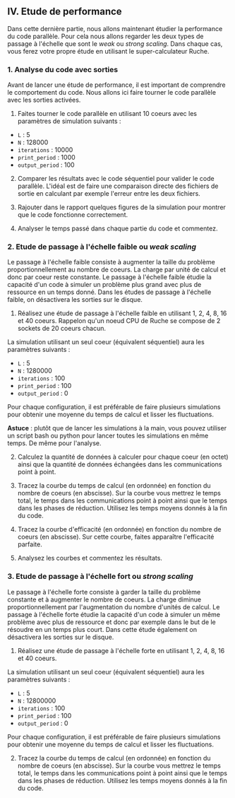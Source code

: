 ## IV. Etude de performance

Dans cette dernière partie, nous allons maintenant étudier la performance du code parallèle.
Pour cela nous allons regarder les deux types de passage à l'échelle que sont le *weak* ou *strong scaling*.
Dans chaque cas, vous ferez votre propre étude en utilisant le super-calculateur Ruche.

### 1. Analyse du code avec sorties

Avant de lancer une étude de performance, il est important de comprendre le comportement du code.
Nous allons ici faire tourner le code parallèle avec les sorties activées.

1) Faites tourner le code parallèle en utilisant 10 coeurs avec les paramètres de simulation suivants :

* `L` : 5
* `N` : 128000
* `iterations` : 10000
* `print_period` : 1000
* `output_period` : 100

2) Comparer les résultats avec le code séquentiel pour valider le code parallèle. L'idéal est de faire une comparaison directe des fichiers de sortie en calculant par exemple l'erreur entre les deux fichiers.

3) Rajouter dans le rapport quelques figures de la simulation pour montrer que le code fonctionne correctement.

4) Analyser le temps passé dans chaque partie du code et commentez.

### 2. Etude de passage à l'échelle faible ou *weak scaling*

Le passage à l'échelle faible consiste à augmenter la taille du problème proportionnellement au nombre de coeurs.
La charge par unité de calcul et donc par coeur reste constante.
Le passage à l'échelle faible étudie la capacité d'un code à simuler un problème plus grand avec plus de ressource en un temps donné.
Dans les études de passage à l'échelle faible, on désactivera les sorties sur le disque.

1) Réalisez une étude de passage à l'échelle faible en utilisant 1, 2, 4, 8, 16 et 40 coeurs. Rappelon qu'un noeud CPU de Ruche se compose de 2 sockets de 20 coeurs chacun.

La simulation utilisant un seul coeur (équivalent séquentiel) aura les paramètres suivants :

* `L` : 5
* `N` : 1280000
* `iterations` : 100
* `print_period` : 100
* `output_period` : 0

Pour chaque configuration, il est préférable de faire plusieurs simulations pour obtenir une moyenne du temps de calcul et lisser les fluctuations.

**Astuce** : plutôt que de lancer les simulations à la main, vous pouvez utiliser un script bash ou python pour lancer toutes les simulations en même temps. De même pour l'analyse.

2) Calculez la quantité de données à calculer pour chaque coeur (en octet) ainsi que la quantité de données échangées dans les communications point à point.

3) Tracez la courbe du temps de calcul (en ordonnée) en fonction du nombre de coeurs (en abscisse). Sur la courbe vous mettrez le temps total, le temps dans les communications point à point ainsi que le temps dans les phases de réduction. Utilisez les temps moyens donnés à la fin du code.

4) Tracez la courbe d'efficacité (en ordonnée) en fonction du nombre de coeurs (en abscisse).
Sur cette courbe, faites apparaître l'efficacité parfaite.

5) Analysez les courbes et commentez les résultats.

### 3. Etude de passage à l'échelle fort ou *strong scaling*

Le passage à l'échelle forte consiste à garder la taille du problème constante et à augmenter le nombre de coeurs.
La charge diminue proportionnellement par l'augmentation du nombre d'unités de calcul.
Le passage à l'échelle forte étudie la capacité d'un code à simuler un même problème avec plus de ressource et donc par exemple dans le but de le résoudre en un temps plus court.
Dans cette étude également on désactivera les sorties sur le disque.

1) Réalisez une étude de passage à l'échelle forte en utilisant 1, 2, 4, 8, 16 et 40 coeurs. 

La simulation utilisant un seul coeur (équivalent séquentiel) aura les paramètres suivants :

* `L` : 5
* `N` : 12800000
* `iterations` : 100
* `print_period` : 100
* `output_period` : 0

Pour chaque configuration, il est préférable de faire plusieurs simulations pour obtenir une moyenne du temps de calcul et lisser les fluctuations.

2) Tracez la courbe du temps de calcul (en ordonnée) en fonction du nombre de coeurs (en abscisse). Sur la courbe vous mettrez le temps total, le temps dans les communications point à point ainsi que le temps dans les phases de réduction. Utilisez les temps moyens donnés à la fin du code.
